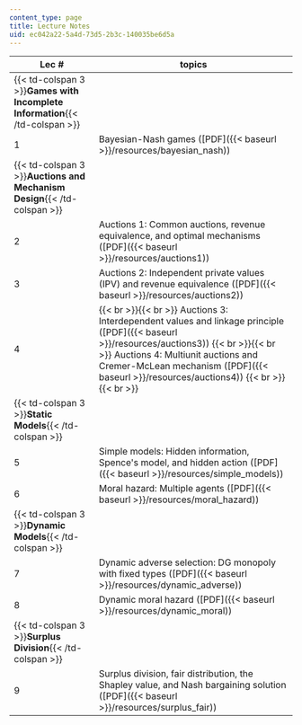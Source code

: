 ```yaml
---
content_type: page
title: Lecture Notes
uid: ec042a22-5a4d-73d5-2b3c-140035be6d5a
---
```


| Lec # | topics |
| --- | --- |
| {{< td-colspan 3 >}}**Games with Incomplete Information**{{< /td-colspan >}} |||
| 1 | Bayesian-Nash games ([PDF]({{< baseurl >}}/resources/bayesian_nash)) |
| {{< td-colspan 3 >}}**Auctions and Mechanism Design**{{< /td-colspan >}} |||
| 2 | Auctions 1: Common auctions, revenue equivalence, and optimal mechanisms ([PDF]({{< baseurl >}}/resources/auctions1)) |
| 3 | Auctions 2: Independent private values (IPV) and revenue equivalence ([PDF]({{< baseurl >}}/resources/auctions2)) |
| 4 |  {{< br >}}{{< br >}} Auctions 3: Interdependent values and linkage principle ([PDF]({{< baseurl >}}/resources/auctions3)) {{< br >}}{{< br >}} Auctions 4: Multiunit auctions and Cremer-McLean mechanism ([PDF]({{< baseurl >}}/resources/auctions4)) {{< br >}}{{< br >}}  |
| {{< td-colspan 3 >}}**Static Models**{{< /td-colspan >}} |||
| 5 | Simple models: Hidden information, Spence's model, and hidden action ([PDF]({{< baseurl >}}/resources/simple_models)) |
| 6 | Moral hazard: Multiple agents ([PDF]({{< baseurl >}}/resources/moral_hazard)) |
| {{< td-colspan 3 >}}**Dynamic Models**{{< /td-colspan >}} |||
| 7 | Dynamic adverse selection: DG monopoly with fixed types ([PDF]({{< baseurl >}}/resources/dynamic_adverse)) |
| 8 | Dynamic moral hazard ([PDF]({{< baseurl >}}/resources/dynamic_moral)) |
| {{< td-colspan 3 >}}**Surplus Division**{{< /td-colspan >}} |||
| 9 | Surplus division, fair distribution, the Shapley value, and Nash bargaining solution ([PDF]({{< baseurl >}}/resources/surplus_fair))